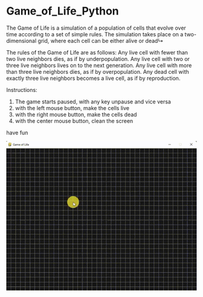 # Game_of_Life_Python
The Game of Life is a simulation of a population of cells that evolve over time according to a set of simple rules. The simulation takes place on a two-dimensional grid, where each cell can be either alive or dead↳

The rules of the Game of Life are as follows:
Any live cell with fewer than two live neighbors dies, as if by underpopulation.
Any live cell with two or three live neighbors lives on to the next generation.
Any live cell with more than three live neighbors dies, as if by overpopulation.
Any dead cell with exactly three live neighbors becomes a live cell, as if by reproduction.

Instructions:
1. The game starts paused, with any key unpause and vice versa
2. with the left mouse button, make the cells live
3. with the right mouse button, make the cells dead
4. with the center mouse button, clean the screen

have fun

![Alt Text](clip_Game_of_Life.gif)

